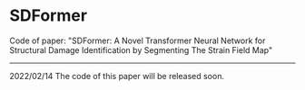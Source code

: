 # SDFormer
Code of paper: "SDFormer: A Novel Transformer Neural Network for Structural Damage Identification by Segmenting The Strain Field Map"

--------------------

2022/02/14
The code of this paper will be released soon.
